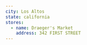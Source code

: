 ```yaml
---
city: Los Altos
state: california
stores:
  - name: Draeger's Market
    address: 342 FIRST STREET
---
```

